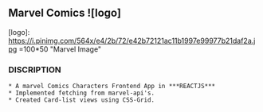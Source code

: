 ## Marvel Comics ![logo]
[logo]: https://i.pinimg.com/564x/e4/2b/72/e42b72121ac11b1997e99977b21daf2a.jpg =100*50 "Marvel Image"
### DISCRIPTION
    * A marvel Comics Characters Frontend App in ***REACTJS***
    * Implemented fetching from marvel-api's.
    * Created Card-list views using CSS-Grid.

